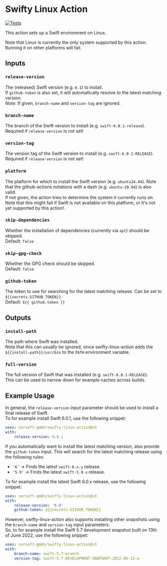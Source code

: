 # Swifty Linux Action

[![Tests](https://github.com/sersoft-gmbh/swifty-linux-action/actions/workflows/tests.yml/badge.svg)](https://github.com/sersoft-gmbh/swifty-linux-action/actions/workflows/tests.yml)

This action sets up a Swift environment on Linux.

Note that Linux is currently the only system supported by this action. Running it on other platforms will fail.

## Inputs

### `release-version`

The (released) Swift version (e.g. `6.1`) to install.<br/>
If `github-token` is also set, it will automatically resolve to the latest matching version.<br/>
*Note:* If given, `branch-name` and `version-tag` are ignored.

### `branch-name`

The branch of the Swift version to install (e.g. `swift-6.0.1-release`).<br/>
Required if `release-version` is not set!

### `version-tag`

The version tag of the Swift version to install (e.g. `swift-6.0.1-RELEASE`).<br/>
Required if `release-version` is not set!

### `platform`

The platform for which to install the Swift version (e.g. `ubuntu24.04`). Note that the github-actions notations with a dash (e.g. `ubuntu-20.04`) is also valid.<br/>
If not given, the action tries to determine the system it currently runs on. Note that this might fail if Swift is not available on this platform, or it's not yet supported by this action!.

### `skip-dependencies`

Whether the installation of dependencies (currently via `apt`) should be skipped.<br/>
Default: `false`

### `skip-gpg-check`

Whether the GPG check should be skipped.<br/>
Default: `false`

### `github-token`

The token to use for searching for the latest matching release. Can be set to `${{secrets.GITHUB_TOKEN}}`.<br/>
Default: `${{ github.token }}`

## Outputs

### `install-path`

The path where Swift was installed.<br/>
Note that this can usually be ignored, since swifty-linux-action adds the `${{install-path}}/usr/bin` to the `PATH` environment variable.

### `full-version`

The full version of Swift that was installed (e.g. `swift-6.0.1-RELEASE`).<br/>
This can be used to narrow down for example caches across builds.


## Example Usage

In general, the `release-version` input parameter should be used to install a final release of Swift.<br/>
To for example install Swift 6.0.1, use the following snippet:
```yaml
uses: sersoft-gmbh/swifty-linux-action@v3
with:
    release-version: 6.0.1
```

If you automatically want to install the latest matching version, also provide the `github-token` input.
This will search for the latest matching release using the following rules:
- `'6'` -> Finds the latest `swift-6.x.y` release.
- `'5.9'` -> Finds the latest `swift-5.9.x` release.

To for example install the latest Swift 6.0.x release, use the following snippet:
```yaml
uses: sersoft-gmbh/swifty-linux-action@v3
with:
    release-version: '6.0'
    github-token: ${{secrets.GITHUB_TOKEN}}
```

However, swifty-linux-action also supports installing other snapshots using the `branch-name` and `version-tag` input parameters.<br/>
So, to for example install the Swift 5.7 development snapshot built on 13th of June 2022, use the following snippet:

```yaml
uses: sersoft-gmbh/swifty-linux-action@v3
with:
    branch-name: swift-5.7-branch
    version-tag: swift-5.7-DEVELOPMENT-SNAPSHOT-2022-06-13-a
```

